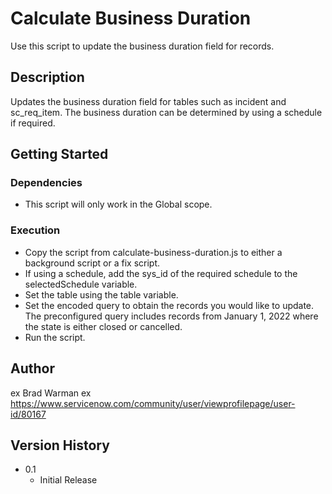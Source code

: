 # Calculate Business Duration

Use this script to update the business duration field for records.

## Description

Updates the business duration field for tables such as incident and sc_req_item. The business duration can be determined by using a schedule if required.

## Getting Started

### Dependencies

* This script will only work in the Global scope.

### Execution

* Copy the script from calculate-business-duration.js to either a background script or a fix script.
* If using a schedule, add the sys_id of the required schedule to the selectedSchedule variable.
* Set the table using the table variable.
* Set the encoded query to obtain the records you would like to update. The preconfigured query includes records from January 1, 2022 where the state is either closed or cancelled.
* Run the script.

## Author

ex Brad Warman
ex https://www.servicenow.com/community/user/viewprofilepage/user-id/80167

## Version History

* 0.1
    * Initial Release
